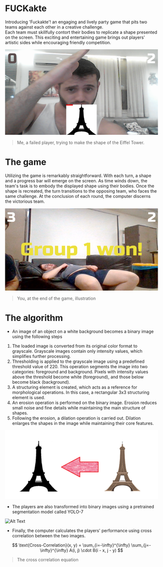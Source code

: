 # FUCKakte
Introducing 'Fuckakte'! an engaging and lively party game that pits two teams against each other in a creative challenge. <br/> 
Each team must skillfully contort their bodies to replicate a shape presented on the screen. This exciting and entertaining game brings out players' artistic sides while encouraging friendly competition. <br/> 

![Alt Text](https://github.com/itsikshteinberger/FUCKakte/blob/main/sim/simolation.jpg)
> Me, a failed player, trying to make the shape of the Eiffel Tower.

# The game
Utilizing the game is remarkably straightforward. With each turn, a shape and a progress bar will emerge on the screen. As time winds down, the team's task is to embody the displayed shape using their bodies. Once the shape is recreated, the turn transitions to the opposing team, who faces the same challenge. At the conclusion of each round, the computer discerns the victorious team.

![Alt Text](https://github.com/itsikshteinberger/FUCKakte/blob/main/sim/end.png)
> You, at the end of the game, illustration

# The algorithm

* An image of an object on a white background becomes a binary image using the following steps
1. The loaded image is converted from its original color format to grayscale. Grayscale images contain only intensity values, which simplifies further processing.
2. Thresholding is applied to the grayscale image using a predefined threshold value of 220. This operation segments the image into two categories: foreground and background. Pixels with intensity values above the threshold become white (foreground), and those below become black (background).
3. A structuring element is created, which acts as a reference for morphological operations. In this case, a rectangular 3x3 structuring element is used.
4. An erosion operation is performed on the binary image. Erosion reduces small noise and fine details while maintaining the main structure of shapes.
5. Following the erosion, a dilation operation is carried out. Dilation enlarges the shapes in the image while maintaining their core features.

![Alt Text](https://github.com/itsikshteinberger/FUCKakte/blob/main/sim/Figure_1.png)

* The players are also transformed into binary images using a pretrained segmentation model called YOLO-7

![Alt Text](https://github.com/itsikshteinberger/FUCKakte/blob/main/sim/yoloy.png)

* Finally, the computer calculates the players' performance using cross correlation between the two images.

$$
\text{Cross-Correlation}(x, y) = \sum_{i=-\infty}^{\infty} \sum_{j=-\infty}^{\infty} A(i, j) \cdot B(i - x, j - y)
$$

> The cross correlation equation



